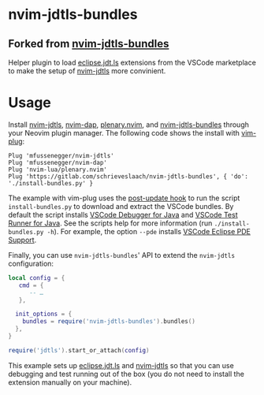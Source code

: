 # nvim-jdtls-bundles

Forked from [nvim-jdtls-bundles](https://gitlab.com/schrieveslaach/nvim-jdtls-bundles)
---

Helper plugin to load [eclipse.jdt.ls][1] extensions from the VSCode marketplace to make the setup of [nvim-jdtls][2] more convinient.

# Usage

Install [nvim-jdtls][2], [nvim-dap][6], [plenary.nvim](https://github.com/nvim-lua/plenary.nvim), and [nvim-jdtls-bundles](https://gitlab.com/schrieveslaach/nvim-jdtls-bundles) through your Neovim plugin manager. The following code shows the install with [vim-plug](https://github.com/junegunn/vim-plug):

```viml
Plug 'mfussenegger/nvim-jdtls'
Plug 'mfussenegger/nvim-dap'
Plug 'nvim-lua/plenary.nvim'
Plug 'https://gitlab.com/schrieveslaach/nvim-jdtls-bundles', { 'do': './install-bundles.py' }
```

The example with vim-plug uses the [post-update hook](https://github.com/junegunn/vim-plug#post-update-hooks) to run the script `install-bundles.py` to download and extract the VSCode bundles. By default the script installs [VSCode Debugger for Java][3] and [VSCode Test Runner for Java][4]. See the scripts help for more information (run `./install-bundles.py -h`). For example, the option `--pde` installs [VSCode Eclipse PDE Support][5].

Finally, you can use `nvim-jdtls-bundles`' API to extend the `nvim-jdtls` configuration:

```lua
local config = {
   cmd = {
      -- …
   },

  init_options = {
    bundles = require('nvim-jdtls-bundles').bundles()
  },
}

require('jdtls').start_or_attach(config)
```

This example sets up [eclipse.jdt.ls][1] and [nvim-jdtls][2] so that you can use debugging and test running out of the box (you do not need to install the extension manually on your machine).

[1]: https://github.com/eclipse/eclipse.jdt.ls
[2]: https://github.com/mfussenegger/nvim-jdtls
[3]: https://marketplace.visualstudio.com/items?itemName=vscjava.vscode-java-debug
[4]: https://marketplace.visualstudio.com/items?itemName=vscjava.vscode-java-test
[5]: https://marketplace.visualstudio.com/items?itemName=yaozheng.vscode-pde
[6]: https://github.com/mfussenegger/nvim-dap

